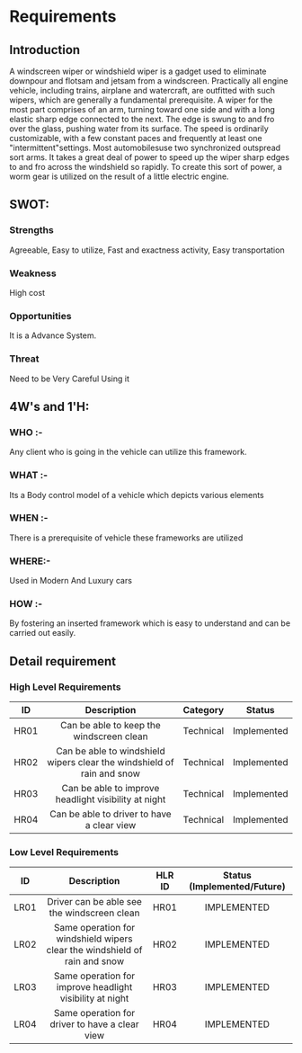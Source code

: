 # Requirements
## Introduction
A windscreen wiper or windshield wiper is a gadget used to eliminate downpour and flotsam and jetsam from a windscreen. Practically all engine vehicle, including trains, airplane and watercraft, are outfitted with such wipers, which are generally a fundamental prerequisite. A wiper for the most part comprises of an arm, turning toward one side and with a long elastic sharp edge connected to the next. The edge is swung to and fro over the glass, pushing water from its surface. The speed is ordinarily customizable, with a few constant paces and frequently at least one "intermittent"settings. Most automobilesuse two synchronized outspread sort arms. It takes a great deal of power to speed up the wiper sharp edges to and fro across the windshield so rapidly. To create this sort of power, a worm gear is utilized on the result of a little electric engine.
## SWOT:
### Strengths
Agreeable, Easy to utilize, Fast and exactness activity, Easy transportation
### Weakness
High cost
### Opportunities
It is a Advance System.
### Threat
Need to be Very Careful Using it
## 4W's and 1'H:
### WHO :-
Any client who is going in the vehicle can utilize this framework.
### WHAT :-
Its a Body control model of a vehicle which depicts various elements
### WHEN :-
There is a prerequisite of vehicle these frameworks are utilized
### WHERE:-
Used in Modern And Luxury cars
### HOW :-
By fostering an inserted framework which is easy to understand and can be carried out easily.
## Detail requirement
### High Level Requirements
| ID | Description | Category |	Status |
|:-: |:-----------:|:--------:|:------:|
| HR01 | Can be able to keep the windscreen clean | Technical | Implemented |
| HR02 | Can be able to windshield wipers clear the windshield of rain and snow | Technical | Implemented |
| HR03 | Can be able to improve headlight visibility at night | Technical | Implemented |
| HR04 | Can be able to driver to have a clear view | Technical | Implemented |


### Low Level Requirements
| ID | Description | HLR ID | Status (Implemented/Future) |
|:-:|:-----------:|:------:|:---------------------------:|
| LR01 | Driver can be able see the windscreen clean | HR01 | IMPLEMENTED |
| LR02 | Same operation for windshield wipers clear the windshield of rain and snow | HR02 | IMPLEMENTED |
| LR03 | Same operation for improve headlight visibility at night | HR03 | IMPLEMENTED |
| LR04 | Same operation for driver to have a clear view | HR04 | IMPLEMENTED |

